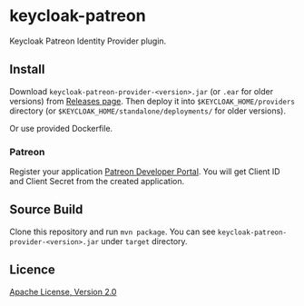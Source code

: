 # keycloak-patreon

Keycloak Patreon Identity Provider plugin.

## Install

Download `keycloak-patreon-provider-<version>.jar` (or `.ear` for older versions) from [Releases page](https://github.com/Skyterix1991/keycloak-patreon-provider/releases).
Then deploy it into `$KEYCLOAK_HOME/providers` directory (or `$KEYCLOAK_HOME/standalone/deployments/` for older versions).

Or use provided Dockerfile.

### Patreon

Register your application [Patreon Developer Portal](https://www.patreon.com/portal/registration/register-clients).
You will get Client ID and Client Secret from the created application.

## Source Build

Clone this repository and run `mvn package`.
You can see `keycloak-patreon-provider-<version>.jar` under `target` directory.

## Licence

[Apache License, Version 2.0](https://www.apache.org/licenses/LICENSE-2.0)

